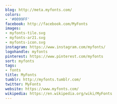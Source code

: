 ```yaml
---
blog: http://meta.myfonts.com/
colors:
- '#0099FF'
facebook: http://facebook.com/MyFonts
images:
- myfonts-tile.svg
- myfonts-ar21.svg
- myfonts-icon.svg
instagram: https://www.instagram.com/myfonts/
logohandle: myfonts
pinterest: https://www.pinterest.com/myfonts
sort: myfonts
tags:
- fonts
title: MyFonts
tumblr: http://myfonts.tumblr.com/
twitter: MyFonts
website: https://www.myfonts.com/
wikipedia: https://en.wikipedia.org/wiki/MyFonts
---
```

